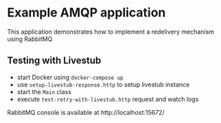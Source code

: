 # Example AMQP application

This application demonstrates how to implement a redelivery mechanism using RabbitMQ

## Testing with Livestub

- start Docker using `docker-compose up`
- use `setup-livestub-response.http` to setup livestub instance
- start the `Main` class
- execute `test-retry-with-livestub.http` request and watch logs

RabbitMQ console is available at http://localhost:15672/
